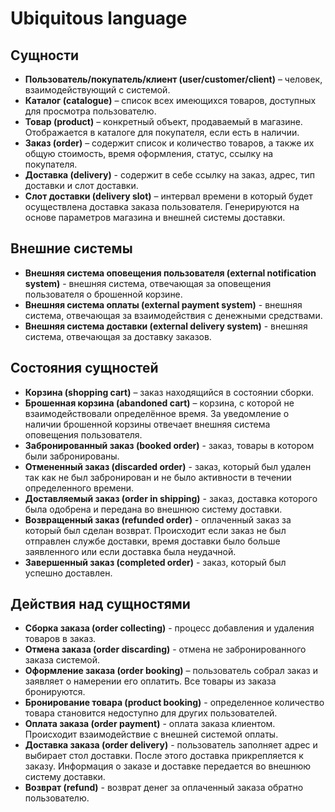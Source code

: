 # Ubiquitous language
## Сущности
- **Пользователь/покупатель/клиент (user/customer/client)** – человек, взаимодействующий с системой.
- **Каталог (catalogue)** – список всех имеющихся товаров, доступных для просмотра пользователю.
- **Товар (product)** – конкретный объект, продаваемый в магазине. Отображается в каталоге для покупателя, если есть в наличии.
- **Заказ (order)** – содержит список и количество товаров, а также их общую стоимость, время оформления, статус, ссылку на покупателя.
- **Доставка (delivery)** - содержит в себе ссылку на заказ, адрес, тип доставки и слот доставки.
- **Слот доставки (delivery slot)** – интервал времени в который будет осуществлена доставка заказа пользователя. Генерируются на основе параметров магазина и внешней системы доставки.
## Внешние системы
- **Внешняя система оповещения пользователя (external notification system)** - внешняя система, отвечающая за оповещения пользователя о брошенной корзине.
- **Внешняя система оплаты (external payment system)** - внешняя система, отвечающая за взаимодействия с денежными средствами.
- **Внешняя система доставки (external delivery system)** - внешняя система, отвечающая за доставку заказов.
## Состояния сущностей
- **Корзина (shopping cart)** – заказ находящийся в состоянии сборки.
- **Брошенная корзина (abandoned cart)** – корзина, с которой не взаимодействовали определённое время. За уведомление о наличии брошенной корзины отвечает внешняя система оповещения пользователя.
- **Забронированный заказ (booked order)** - заказ, товары в котором были забронированы.
- **Отмененный заказ (discarded order)** - заказ, который был удален так как не был забронирован и не было активности в течении определенного времени.
- **Доставляемый заказ (order in shipping)** - заказ, доставка которого была одобрена и передана во внешнюю систему доставки.
- **Возвращенный заказ (refunded order)** - оплаченный заказ за который был сделан возврат. Происходит если заказ не был отправлен службе доставки, время доставки было больше заявленного или если доставка была неудачной.  
- **Завершенный заказ (completed order)** - заказ, который был успешно доставлен.
## Действия над сущностями
- **Сборка заказа (order collecting)** - процесс добавления и удаления товаров в заказ.
- **Отмена заказа (order discarding)** - отмена не забронированного заказа системой.
- **Оформление заказа (order booking)** – пользователь собрал заказ и заявляет о намерении его оплатить. Все товары из заказа бронируются.
- **Бронирование товара (product booking)** - определенное количество товара становится недоступно для других пользователей.
- **Оплата заказа (order payment)** - оплата заказа клиентом. Происходит взаимодействие с внешней системой оплаты.
- **Доставка заказа (order delivery)** - пользователь заполняет адрес и выбирает стол доставки. После этого доставка прикрепляется к заказу. Информация о заказе и доставке передается во внешнюю систему доставки.
- **Возврат (refund)** - возврат денег за оплаченный заказа обратно пользователю.